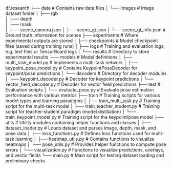 d:\research
├── data                   # Contains raw data files
│   └── images             # Image dataset folder
│       ├── rgb          
│       ├── depth       
│       ├── mask        
│       ├── scene_camera.json
│       ├── scene_gt.json
│       └── scene_gt_info.json  # Ground truth information for scenes
├── experiments            # Where experimental outputs are stored
│   ├── checkpoints        # Model checkpoint files (saved during training runs)
│   ├── logs               # Training and evaluation logs, e.g. text files or TensorBoard logs
│   └── results            # Directory to store experimental results
├── models                 # Model definitions
│   ├── multi_task_model.py      # Implements a multi-task network
│   ├── keypoint_pose_model.py   # Contains KeypointPoseDecoder for keypoint/pose predictions
│   └── decoders                # Directory for decoder modules
│       ├── keypoint_decoder.py  # Decoder for keypoint predictions
│       └── vector_field_decoder.py  # Decoder for vector field predictions
├── test                   # Evaluation scripts
│   └── evaluate_pose.py         # Evaluate pose estimation performance with various metrics
├── train                  # Training scripts for various model types and learning paradigms
│   ├── train_multi_task.py      # Training script for the multi-task model
│   ├── train_teacher_student.py # Training script for teacher-student paradigm (model distillation)
│   └── train_keypoint_model.py  # Training script for the keypoint/pose model
├── utils                  # Utility modules containing helper functions and classes
│   ├── dataset_loader.py   # Loads dataset and parses image, depth, mask, and pose data
│   ├── loss_functions.py   # Defines loss functions used for multi-task learning
│   ├── heatmap_utils.py    # Contains functions to visualize heatmaps
│   ├── pose_utils.py       # Provides helper functions to compute pose errors
│   └── visualization.py    # Functions to visualize predictions, overlays, and vector fields
└── main.py                # Main script for testing dataset loading and preliminary checks